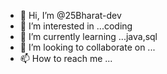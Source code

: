 - 👋 Hi, I’m @25Bharat-dev
- 👀 I’m interested in ...coding
- 🌱 I’m currently learning ...java,sql
- 💞️ I’m looking to collaborate on ...
- 📫 How to reach me ...

<!---
25Bharat-dev/25Bharat-dev is a ✨ special ✨ repository because its `README.md` (this file) appears on your GitHub profile.
You can click the Preview link to take a look at your changes.
--->
